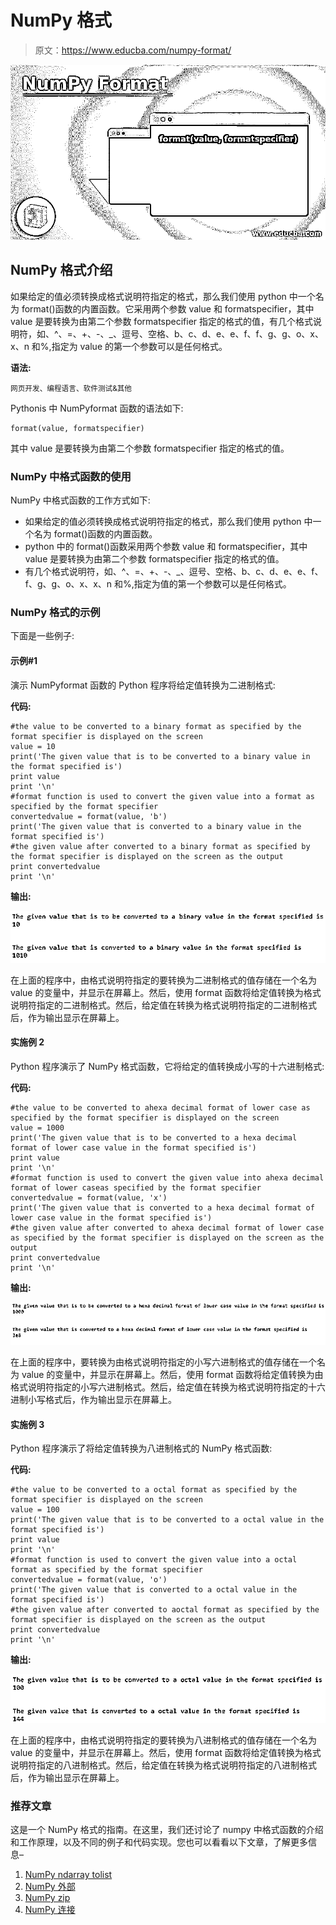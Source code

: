 # NumPy 格式

> 原文：<https://www.educba.com/numpy-format/>

![NumPy Format](img/bd5b1a29859d1bdd35d6ecb10065befe.png)



## NumPy 格式介绍

如果给定的值必须转换成格式说明符指定的格式，那么我们使用 python 中一个名为 format()函数的内置函数。它采用两个参数 value 和 formatspecifier，其中 value 是要转换为由第二个参数 formatspecifier 指定的格式的值，有几个格式说明符，如、^、=、+、-、_、逗号、空格、b、c、d、e、e、f、f、g、g、o、x、x、n 和%,指定为 value 的第一个参数可以是任何格式。

**语法:**

<small>网页开发、编程语言、软件测试&其他</small>

Pythonis 中 NumPyformat 函数的语法如下:

```
format(value, formatspecifier)
```

其中 value 是要转换为由第二个参数 formatspecifier 指定的格式的值。

### NumPy 中格式函数的使用

NumPy 中格式函数的工作方式如下:

*   如果给定的值必须转换成格式说明符指定的格式，那么我们使用 python 中一个名为 format()函数的内置函数。
*   python 中的 format()函数采用两个参数 value 和 formatspecifier，其中 value 是要转换为由第二个参数 formatspecifier 指定的格式的值。
*   有几个格式说明符，如、^、=、+、-、_、逗号、空格、b、c、d、e、e、f、f、g、g、o、x、x、n 和%,指定为值的第一个参数可以是任何格式。

### NumPy 格式的示例

下面是一些例子:

#### 示例#1

演示 NumPyformat 函数的 Python 程序将给定值转换为二进制格式:

**代码:**

```
#the value to be converted to a binary format as specified by the format specifier is displayed on the screen
value = 10
print('The given value that is to be converted to a binary value in the format specified is')
print value
print '\n'
#format function is used to convert the given value into a format as specified by the format specifier
convertedvalue = format(value, 'b')
print('The given value that is converted to a binary value in the format specified is')
#the given value after converted to a binary format as specified by the format specifier is displayed on the screen as the output
print convertedvalue
print '\n'
```

**输出:**

![NumPy Format-1.1](img/33c5eb009be3f509cb4dbf73fc0dc580.png)



在上面的程序中，由格式说明符指定的要转换为二进制格式的值存储在一个名为 value 的变量中，并显示在屏幕上。然后，使用 format 函数将给定值转换为格式说明符指定的二进制格式。然后，给定值在转换为格式说明符指定的二进制格式后，作为输出显示在屏幕上。

#### 实施例 2

Python 程序演示了 NumPy 格式函数，它将给定的值转换成小写的十六进制格式:

**代码:**

```
#the value to be converted to ahexa decimal format of lower case as specified by the format specifier is displayed on the screen
value = 1000
print('The given value that is to be converted to a hexa decimal format of lower case value in the format specified is')
print value
print '\n'
#format function is used to convert the given value into ahexa decimal format of lower caseas specified by the format specifier
convertedvalue = format(value, 'x')
print('The given value that is converted to a hexa decimal format of lower case value in the format specified is')
#the given value after converted to ahexa decimal format of lower case as specified by the format specifier is displayed on the screen as the output
print convertedvalue
print '\n'
```

**输出:**

![NumPy Format-1.2](img/4c06181a46fe7e633d8faad355ddbba8.png)



在上面的程序中，要转换为由格式说明符指定的小写六进制格式的值存储在一个名为 value 的变量中，并显示在屏幕上。然后，使用 format 函数将给定值转换为由格式说明符指定的小写六进制格式。然后，给定值在转换为格式说明符指定的十六进制小写格式后，作为输出显示在屏幕上。

#### 实施例 3

Python 程序演示了将给定值转换为八进制格式的 NumPy 格式函数:

**代码:**

```
#the value to be converted to a octal format as specified by the format specifier is displayed on the screen
value = 100
print('The given value that is to be converted to a octal value in the format specified is')
print value
print '\n'
#format function is used to convert the given value into a octal format as specified by the format specifier
convertedvalue = format(value, 'o')
print('The given value that is converted to a octal value in the format specified is')
#the given value after converted to aoctal format as specified by the format specifier is displayed on the screen as the output
print convertedvalue
print '\n'
```

**输出:**

![Convert to octal -1.3](img/8ae3ca93eb7736a69dccc39df398cacc.png)



在上面的程序中，由格式说明符指定的要转换为八进制格式的值存储在一个名为 value 的变量中，并显示在屏幕上。然后，使用 format 函数将给定值转换为格式说明符指定的八进制格式。然后，给定值在转换为格式说明符指定的八进制格式后，作为输出显示在屏幕上。

### 推荐文章

这是一个 NumPy 格式的指南。在这里，我们还讨论了 numpy 中格式函数的介绍和工作原理，以及不同的例子和代码实现。您也可以看看以下文章，了解更多信息–

1.  [NumPy ndarray tolist](https://www.educba.com/numpy-ndarray-tolist/)
2.  [NumPy 外部](https://www.educba.com/numpy-outer/)
3.  [NumPy zip](https://www.educba.com/numpy-zip/)
4.  [NumPy 连接](https://www.educba.com/numpy-concatenate/)





